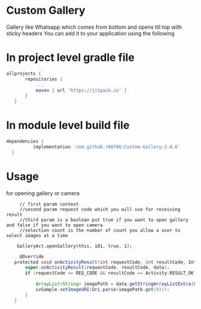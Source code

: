 # Custom Gallery
Gallery like Whatsapp which comes from bottom and opens till top with sticky headers
You can add it to your application using the following


# In project level gradle file




 ```groovy
allprojects {
		repositories {
			...
			maven { url 'https://jitpack.io' }
		}
	}
```
  
  # In module level build file
  
  
  
  
  ```groovy
  dependencies {
	        implementation 'com.github.r00786:Custom-Gallery:2.0.6'
	}
  ```
  
  # Usage
  for opening gallery or camera
  
  
  
           
         // first param context
         //second param request code which you will use for receiving result
         //third param is a boolean put true if you want to open gallery and false if you want to open camera 
         //selection count is the number of count you allow a user to select images at a time
         
        GalleryAct.openGallery(this, 101, true, 1);
	
	
 ```groovy	
	  @Override
    protected void onActivityResult(int requestCode, int resultCode, Intent data) {
        super.onActivityResult(requestCode, resultCode, data);
        if (requestCode == REQ_CODE && resultCode == Activity.RESULT_OK && data != null) {

            ArrayList<String> imagePath = data.getStringArrayListExtra(GalleryAct.IMAGE_KEY);
            ivSample.setImageURI(Uri.parse(imagePath.get(0)));
        }
    }
    
``` 
  


